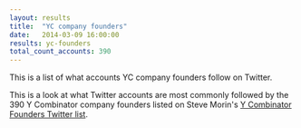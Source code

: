 ```yaml
---
layout: results
title:  "YC company founders"
date:   2014-03-09 16:00:00
results: yc-founders
total_count_accounts: 390
---
```


<p>This is a list of what accounts YC company founders follow on Twitter.</p>


This is a look at what Twitter accounts are most commonly followed by the 390 Y Combinator company founders listed on Steve Morin's [Y Combinator Founders Twitter list](https://twitter.com/SteveMorin/lists/ycombinatorfounders-21).